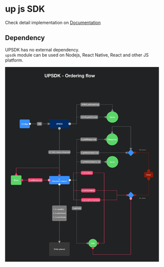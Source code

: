 # up js SDK
Check detail implementation on [Documentation](https://github.com/urbanpiper/up-sdk-demo/wiki)

## Dependency  
UPSDK has no external dependency.  
`upsdk` module can be used on Nodejs, React Native, React and other JS platform.  


![alt text](https://github.com/urbanpiper/up-sdk-demo/blob/master/UPSDK.png)  
